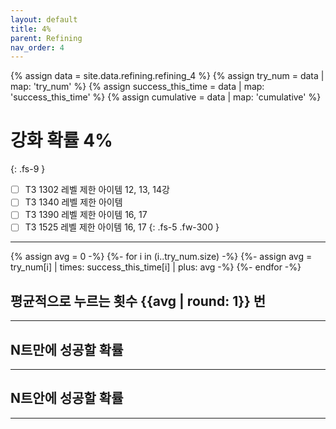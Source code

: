 ```yaml
---
layout: default
title: 4%
parent: Refining
nav_order: 4
---
```


{% assign data = site.data.refining.refining_4 %}
{% assign try_num = data | map: 'try_num' %}
{% assign success_this_time = data | map: 'success_this_time' %}
{% assign cumulative = data | map: 'cumulative' %}

# 강화 확률 4%
{: .fs-9 }

- [ ] T3 1302 레벨 제한 아이템 12, 13, 14강
- [ ] T3 1340 레벨 제한 아이템 
- [ ] T3 1390 레벨 제한 아이템 16, 17
- [ ] T3 1525 레벨 제한 아이템 16, 17
{: .fs-5 .fw-300 }

---

{% assign avg = 0 -%}
{%- for i in (i..try_num.size) -%}
{%- assign avg = try_num[i] | times: success_this_time[i] | plus: avg -%}
{%- endfor -%}

## 평균적으로 누르는 횟수 {{avg | round: 1}} 번

---

## N트만에 성공할 확률

<canvas id="success_this_time" style="box-sizing: border-box; width: 100%;"></canvas>

---

## N트안에 성공할 확률

<canvas id="cumulative" style="box-sizing: border-box; width: 100%;"></canvas>

---


<script>
var ctx = document.getElementById("success_this_time");

var chart_data = [{%- for i in success_this_time -%}{{i | times: 100 }},{% endfor%}];
var labels = [{{ try_num | join: "," }}];
var data = {
    labels: labels,
    datasets: [{
        label: 'Level',
        data: chart_data,
        backgroundColor: [
          "rgba(138, 43, 226, 0.2)",
          "rgba(240, 169, 87, 0.2)",
          "rgba(0, 0, 128, 0.2)",
          "rgba(128, 0, 128, 0.2)",
          "rgba(70, 126, 198, 0.2)",
          "rgba(133, 172, 32, 0.2)"
        ],
        borderColor: [
          "rgba(138, 43, 226, 1)",
          "rgba(240, 169, 87, 1)",
          "rgba(0, 0, 128, 1)",
          "rgba(128, 0, 128, 1)",
          "rgba(70, 126, 198, 1)",
          "rgba(133, 172, 32, 1)"
        ],
        borderWidth: 1
      }
    ]
  };
var options = {
    indexAxis: 'y',
    responsive: false,
    events: ['mousemove'], 
    animations: {
        duration: 0
    }, 
    plugins: {
      legend: false, 
      tooltip: {
        enabled: false
      },
      datalabels: {
        formatter: function (value, context) {
            var idx = context.dataIndex;
            return value + '%';
          },
      }
    }
};

new Chart(ctx, {
  type: "bar",
  data: data, 
  options: options, 
  plugins:[ChartDataLabels],
});
</script>
<script>
var ctx = document.getElementById("cumulative");

var chart_data = [{%- for i in cumulative -%}{{i | times: 100 }},{% endfor%}];
var labels = [{{ try_num | join: "," }}];
var data = {
    labels: labels,
    datasets: [{
        label: 'Level',
        data: chart_data,
        backgroundColor: [
          "rgba(138, 43, 226, 0.2)",
          "rgba(240, 169, 87, 0.2)",
          "rgba(0, 0, 128, 0.2)",
          "rgba(128, 0, 128, 0.2)",
          "rgba(70, 126, 198, 0.2)",
          "rgba(133, 172, 32, 0.2)"
        ],
        borderColor: [
          "rgba(138, 43, 226, 1)",
          "rgba(240, 169, 87, 1)",
          "rgba(0, 0, 128, 1)",
          "rgba(128, 0, 128, 1)",
          "rgba(70, 126, 198, 1)",
          "rgba(133, 172, 32, 1)"
        ],
        borderWidth: 1
      }
    ]
  };
var options = {
    indexAxis: 'y',
    responsive: false,
    events: ['mousemove'], 
    animations: {
        duration: 0
    }, 
    plugins: {
      legend: false, 
      tooltip: {
        enabled: false
      },
      datalabels: {
        formatter: function (value, context) {
            var idx = context.dataIndex;
            return value + '%';
          },
      }
    }
};

new Chart(ctx, {
  type: "bar",
  data: data, 
  options: options, 
  plugins:[ChartDataLabels],
});
</script>
